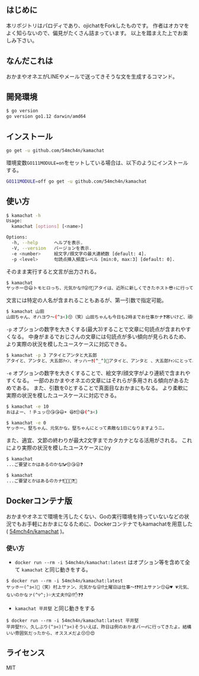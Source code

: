 ## はじめに
本リポジトリはパロディであり、ojichatをForkしたものです。
作者はオカマをよく知らないので、偏見がたくさん詰まっています。
以上を踏まえた上でお楽しみ下さい。

## なんだこれは

おかまやオネエがLINEやメールで送ってきそうな文を生成するコマンド。

## 開発環境

```bash
$ go version
go version go1.12 darwin/amd64
```

## インストール

```bash
go get -u github.com/54mch4n/kamachat
```

環境変数`GO111MODULE=on`をセットしている場合は、以下のようにインストールする。

```bash
GO111MODULE=off go get -u github.com/54mch4n/kamachat
```

## 使い方

```bash
$ kamachat -h
Usage:
  kamachat [options] [<name>]

Options:
  -h, --help      ヘルプを表示.
  -V, --version   バージョンを表示.
  -e <number>     絵文字/顔文字の最大連続数 [default: 4].
  -p <level>      句読点挿入頻度レベル [min:0, max:3] [default: 0].
```

そのまま実行すると文言が出力される。

```bash
$ kamachat
ヤッホー😍😃トモヒロっち、元気かな⁉😜⁉️🤔アタイは、近所に新しくできたホスト😎✌に行ってきたよ。味はまぁまぁだったかナ💕
```

文言には特定の人名が含まれることもあるが、第一引数で指定可能。

```bash
$ kamachat 山田
山田ちゃん、オハヨウ〜(^з<)😚（笑）山田ちゃんも今日も2時までお仕事かナ❓寒いけど、頑張ってね(＃￣З￣)🙂💤
```

`-p` オプションの数字を大きくする(最大3)することで文章に句読点が含まれやすくなる。
中身がまるでおじさんの文章には句読点が多い傾向が見られるため、より実際の状況を模したユースケースに対応できる。


```bash
$ kamachat -p 3 アタイとアンタと大五郎
アタイと、アンタと、大五郎ﾁｬﾝ、オッハー❗(^_^)🎵アタイと、アンタと 、大五郎ﾁｬﾝにとって、素敵な、1日に、なります、ようニ😘
```

`-e` オプションの数字を大きくすることで、絵文字/顔文字がより連続で含まれやすくなる。
一部のおかまやオネエの文章にはそれらが多用される傾向があるためである。
また、引数を0とすることで真面目なおかまにもなる。
より柔軟に実際の状況を模したユースケースに対応できる。

```bash
$ kamachat -e 10
おはよー、！チュッ😚😘😘😃☀ 😆❗😚😆(^з<)

$ kamachat -e 0
ヤッホー。堅ちゃん、元気かな。堅ちゃんにとって素敵な1日になりますようニ。
```

また、適宜、文節の終わりが最大2文字までカタカナとなる活用がされる。
これにより実際の状況を模したユースケースに(ry

```bash
$ kamachat
...ご要望とかはあるのかな❗💕😚😘😜❓

$ kamachat
...ご要望とかはあるのカナ❗🎵😆💕❓😜
```

## Dockerコンテナ版
おかまやオネエで環境を汚したくない、Goの実行環境を持っていないなどの状況でもお手軽におかまになるために、Dockerコンテナでもkamachatを用意した ( [54mch4n/kamachat](https://hub.docker.com/r/54mch4n/kamachat) )。

### 使い方

- `docker run --rm -i 54mch4n/kamachat:latest` はオプション等を含めて全て `kamachat` と同じ動きをする。

```
$ docker run --rm -i 54mch4n/kamachat:latest
ヤッホー(^з<)🎵（笑）村上サァン、元気かな😜⁉️土曜日は仕事〜❗❓村上サァン😚😃♥ 💗元気、ないのかなァ(^▽^;)💦大丈夫⁉😜⁉️✋❓❓
```

- `kamachat 平井堅` と同じ動きをする
```
$ docker run --rm -i 54mch4n/kamachat:latest 平井堅
平井堅ｻｧﾝ、久しぶり(^з<)(^з<)そういえば、昨日は例のおかまバー♂に行ってきたよ。結構いい雰囲気だったから、オススメだよ😚😚😍
```

## ライセンス

MIT
